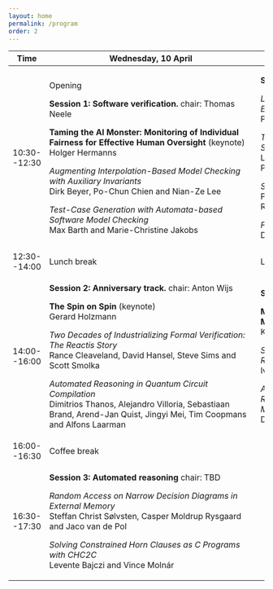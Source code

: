 ```yaml
---
layout: home
permalink: /program
order: 2
---
```


<table>
  <thead>
  <tr>
    <th>Time</th>
    <th><span style="display: inline-block; width:400px">Wednesday, 10 April</span></th>
    <th><span style="display: inline-block; width:400px">Thursday, 11 April</span></th>
  </tr>
  </thead>
  <tbody>
    <tr>
      <td>10:30--12:30</td>
      <td>
      <p>Opening</p>
      <p><strong>Session 1: Software verification.</strong> chair: Thomas Neele</p>
      <p><strong>Taming the AI Monster: Monitoring of Individual Fairness for Effective Human Oversight</strong> (keynote)<br />Holger Hermanns</p>
      <p><em>Augmenting Interpolation-Based Model Checking with Auxiliary Invariants</em><br />Dirk Beyer, Po-Chun Chien and Nian-Ze Lee</p>
      <p><em>Test-Case Generation with Automata-based Software Model Checking</em><br />Max Barth and Marie-Christine Jakobs</p>
      </td>
      <td>
      <p><strong>Session 4: Verification tools.</strong> chair: TBD</p>
      <p><em>Learning the State Machine Behind a Modal Text Editor: The (Neo)Vim Case Study</em><br />Pierre Ganty</p>
      <p><em>Tolerange: Quantifying Fault Masking in Stochastic Systems</em><br />Luciano Putruele, Ramiro Demasi, Pablo Castro and Pedro D'Argenio</p>
      <p><em>Software Verification Witnesses 2.0</em><br />Paulína Ayaziová, Dirk Beyer, Marian Lingsch-Rosenfeld, Martin Spiessl and Jan Strejček</p>
      <p><em>Fault Localization on Verification Witnesses</em><br />Dirk Beyer, Matthias Kettl and Thomas Lemberger</p>      
      </td>
    </tr>
    <tr>
        <td>12:30--14:00</td>
        <td>Lunch break</td>
        <td>Lunch break</td>
    </tr>
    <tr>
        <td>14:00--16:00</td>
        <td>
        <p><strong>Session 2: Anniversary track.</strong> chair: Anton Wijs</p>
        <p><strong>The Spin on Spin</strong> (keynote)<br />Gerard Holzmann</p>
        <p><em>Two Decades of Industrializing Formal Verification: The Reactis Story</em><br />Rance Cleaveland, David Hansel, Steve Sims and Scott Smolka</p>
        <p><em>Automated Reasoning in Quantum Circuit Compilation</em><br />Dimitrios Thanos, Alejandro Villoria, Sebastiaan Brand, Arend-Jan Quist, Jingyi Mei, Tim Coopmans and Alfons Laarman</p>
        </td>
        <td>
        <p><strong>Session 5: Model checking.</strong> chair: Anton Wijs</p>
        <p><strong>MoXI: An Intermediate Language for Symbolic Model Checking</strong> (keynote)<br />Kristin Yvonne Rozier</p>
        <p><em>Synchronisation in Language-level Symmetry Reduction for Probabilistic Model Checking</em><br />Ivaylo Valkov, Alastair Donaldson and Alice Miller</p>
        <p><em>A Hypergraph-based Formalization of Hierarchical Reactive Modules and a Compositional Verification Method</em><br />Daisuke Ishii</p>
        </td>
    </tr>
    <tr>
        <td>16:00--16:30</td>
        <td>Coffee break</td>
        <td></td>
    </tr>
    <tr>
        <td>16:30--17:30</td>
        <td>
        <p><strong>Session 3: Automated reasoning</strong> chair: TBD</p>
        <p><em>Random Access on Narrow Decision Diagrams in External Memory</em><br />Steffan Christ Sølvsten, Casper Moldrup Rysgaard and Jaco van de Pol</p>
        <p><em>Solving Constrained Horn Clauses as C Programs with CHC2C</em><br />Levente Bajczi and Vince Molnár</p>
        </td>
        <td></td>
    </tr>
  </tbody>
</table>
